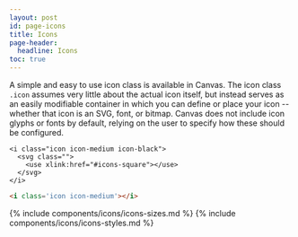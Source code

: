 ```yaml
---
layout: post
id: page-icons
title: Icons
page-header:
  headline: Icons
toc: true
---
```


A simple and easy to use icon class is available in Canvas.  The icon class <code>.icon</code> assumes very little about the actual icon itself, but instead serves as an easily modifiable container in which you can define or place your icon -- whether that icon is an SVG, font, or bitmap.  Canvas does not include icon glyphs or fonts by default, relying on the user to specify how these should be configured.

<div class="panel flush-bottom">

  <div class="panel-cell">

    <i class="icon icon-medium icon-black">
      <svg class="">
        <use xlink:href="#icons-square"></use>
      </svg>
    </i>

  </div>

  <div class="panel-cell panel-cell-light panel-cell-code-block" markdown="1">

```html
<i class='icon icon-medium'></i>
```

  </div>

</div>

{% include components/icons/icons-sizes.md %}
{% include components/icons/icons-styles.md %}
